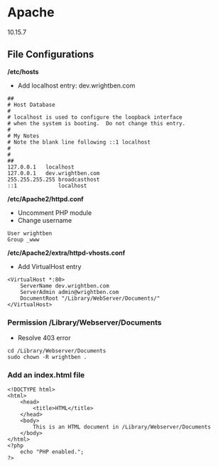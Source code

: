 # Apache

10.15.7

## File Configurations

**/etc/hosts**
- Add localhost entry: dev.wrightben.com
```
##
# Host Database
#
# localhost is used to configure the loopback interface
# when the system is booting.  Do not change this entry.
#
# My Notes
# Note the blank line following ::1 localhost
#
#
##
127.0.0.1	localhost
127.0.0.1	dev.wrightben.com
255.255.255.255	broadcasthost
::1             localhost

```

**/etc/Apache2/httpd.conf**

- Uncomment PHP module
- Change username
```
User wrightben
Group _www
```


**/etc/Apache2/extra/httpd-vhosts.conf**
- Add VirtualHost entry
```
<VirtualHost *:80>
    ServerName dev.wrightben.com
    ServerAdmin admin@wrightben.com
    DocumentRoot "/Library/WebServer/Documents/"
</VirtualHost>
```

### Permission /Library/Webserver/Documents
- Resolve 403 error
```
cd /Library/Webserver/Documents
sudo chown -R wrightben .
```

### Add an index.html file
```
<!DOCTYPE html>
<html>
	<head>
		<title>HTML</title>
	</head>
	<body>
		This is an HTML document in /Library/Webserver/Documents
	</body>
</html>
<?php
	echo "PHP enabled.";
?>
```